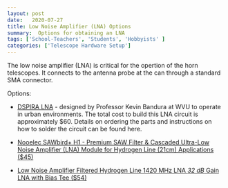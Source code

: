 ```yaml
---
layout: post
date:   2020-07-27
title: Low Noise Amplifier (LNA) Options 
summary:  Options for obtaining an LNA
tags: ['School-Teachers', 'Students', 'Hobbyists' ]
categories: ['Telescope Hardware Setup'] 
---
```



The low noise amplifier (LNA) is critical for the opertion of the horn telescopes. It connects to the antenna probe at the can through a standard SMA connector.

Options:

+ [DSPIRA LNA](http://wvurail.org/dspira-lessons/DetailedLNAInstructions) - designed by Professor Kevin Bandura at WVU to operate in urban environments. The total cost to build this LNA circuit is approximately $60. Details on ordering the parts and instructions on how to solder the circuit can be found here.

+ [Nooelec SAWbird+ H1 - Premium SAW Filter & Cascaded Ultra-Low Noise Amplifier (LNA) Module for Hydrogen Line (21cm) Applications ($45)](https://www.nooelec.com/store/sdr/sdr-addons/sawbird-h1.html)

+ [Low Noise Amplifier Filtered Hydrogen Line 1420 MHz LNA *32 dB* Gain LNA with Bias Tee ($54)](https://gpio.com/products/hydrogen-line-lna-with-bias-tee)
